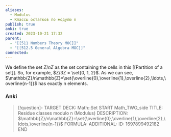 ```yaml
---
aliases:
  - Modulus
  - Классы остатков по модулю n
publish: true
anki: true
created: 2023-10-21 17:32
parent:
  - "[[511 Numbers Theory MOC]]"
  - "[[512.5 General Algebra MOC]]"
connected:
---
```


We define the set $Z/nZ$ as the set containing the cells in this [[Partition of a set]]. 
So, for example, $Z/3Z = \set{0, 1, 2}$. 
As we can see, $\mathbb{Z}/n\mathbb{Z}=\set{\overline{0},\overline{1},\overline{2},\ldots,\overline{n-1}}$ has exactly n elements.

### Anki
> [!question]-
TARGET DECK: Math::Set
START
Math_TWO_side
TITLE: Residue classes modulo n (Modulus)
DESCRIPTION: $\mathbb{Z}/n\mathbb{Z}=\set{\overline{0},\overline{1},\overline{2},\ldots,\overline{n-1}}$
FORMULA: 
ADDITIONAL:
ID: 1697899492182
END




